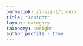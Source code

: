```yaml
---
permalink: /insight/index/
title: "Insight"
layout: category
taxonomy: insight
author_profile : true
---
```


